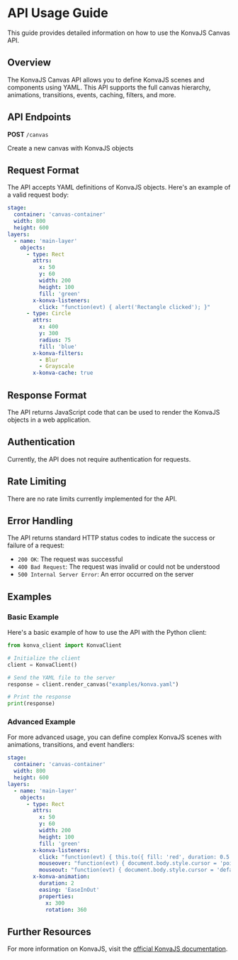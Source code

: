 # API Usage Guide

This guide provides detailed information on how to use the KonvaJS Canvas API.

## Overview

The KonvaJS Canvas API allows you to define KonvaJS scenes and components using YAML. This API supports the full canvas hierarchy, animations, transitions, events, caching, filters, and more.

## API Endpoints

<div class="api-endpoint">
<strong>POST</strong> <code>/canvas</code>

Create a new canvas with KonvaJS objects
</div>

## Request Format

The API accepts YAML definitions of KonvaJS objects. Here's an example of a valid request body:

```yaml
stage:
  container: 'canvas-container'
  width: 800
  height: 600
layers:
  - name: 'main-layer'
    objects:
      - type: Rect
        attrs:
          x: 50
          y: 60
          width: 200
          height: 100
          fill: 'green'
        x-konva-listeners:
          click: "function(evt) { alert('Rectangle clicked'); }"
      - type: Circle
        attrs:
          x: 400
          y: 300
          radius: 75
          fill: 'blue'
        x-konva-filters:
          - Blur
          - Grayscale
        x-konva-cache: true
```

## Response Format

The API returns JavaScript code that can be used to render the KonvaJS objects in a web application.

## Authentication

Currently, the API does not require authentication for requests.

## Rate Limiting

There are no rate limits currently implemented for the API.

## Error Handling

The API returns standard HTTP status codes to indicate the success or failure of a request:

- `200 OK`: The request was successful
- `400 Bad Request`: The request was invalid or could not be understood
- `500 Internal Server Error`: An error occurred on the server

## Examples

### Basic Example

Here's a basic example of how to use the API with the Python client:

```python
from konva_client import KonvaClient

# Initialize the client
client = KonvaClient()

# Send the YAML file to the server
response = client.render_canvas("examples/konva.yaml")

# Print the response
print(response)
```

### Advanced Example

For more advanced usage, you can define complex KonvaJS scenes with animations, transitions, and event handlers:

```yaml
stage:
  container: 'canvas-container'
  width: 800
  height: 600
layers:
  - name: 'main-layer'
    objects:
      - type: Rect
        attrs:
          x: 50
          y: 60
          width: 200
          height: 100
          fill: 'green'
        x-konva-listeners:
          click: "function(evt) { this.to({ fill: 'red', duration: 0.5 }); }"
          mouseover: "function(evt) { document.body.style.cursor = 'pointer'; }"
          mouseout: "function(evt) { document.body.style.cursor = 'default'; }"
        x-konva-animation:
          duration: 2
          easing: 'EaseInOut'
          properties:
            x: 300
            rotation: 360
```

## Further Resources

For more information on KonvaJS, visit the [official KonvaJS documentation](https://konvajs.org/docs/).
